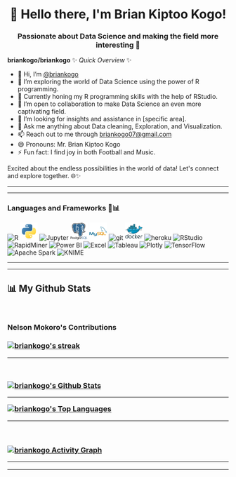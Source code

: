 <h1 align="center">👋 Hello there, I'm Brian Kiptoo Kogo!</h1>
<h3 align="center">Passionate about Data Science and making the field more interesting 🚀</h3>

**briankogo/briankogo** ✨ _Quick Overview_ ✨ 

- 👋 Hi, I’m [@briankogo](https://github.com/briankogo)
- 🔭 I’m exploring the world of Data Science using the power of R programming.
- 🌱 Currently honing my R programming skills with the help of RStudio.
- 👯 I’m open to collaboration to make Data Science an even more captivating field.
- 🤔 I’m looking for insights and assistance in [specific area].
- 💬 Ask me anything about Data cleaning, Exploration, and Visualization.
- 📫 Reach out to me through [briankogo07@gmail.com](mailto:briankogo07@gmail.com)
- 😄 Pronouns: Mr. Brian Kiptoo Kogo
- ⚡ Fun fact: I find joy in both Football and Music.

Excited about the endless possibilities in the world of data! Let's connect and explore together. 🌐✨


<hr>
<hr>

### Languages and Frameworks 🚀📊

<p align="left"> 
    <img src="https://cdn.jsdelivr.net/gh/devicons/devicon/icons/r/r-original.svg" alt="R" width="40" height="40"/> 
    <img src="https://raw.githubusercontent.com/devicons/devicon/master/icons/python/python-original.svg" alt="python" width="40" height="40"/> 
    <img src="https://cdn.jsdelivr.net/gh/devicons/devicon/icons/jupyter/jupyter-original.svg" alt="Jupyter" width="40" height="40"/>
    <img src="https://raw.githubusercontent.com/devicons/devicon/master/icons/postgresql/postgresql-original-wordmark.svg" alt="postgresql" width="40" height="40"/> 
    <img src="https://raw.githubusercontent.com/devicons/devicon/master/icons/mysql/mysql-original-wordmark.svg" alt="mysql" width="40" height="40"/> 
    <img src="https://www.vectorlogo.zone/logos/git-scm/git-scm-icon.svg" alt="git" width="40" height="40"/> 
    <img src="https://raw.githubusercontent.com/devicons/devicon/master/icons/docker/docker-original-wordmark.svg" alt="docker" width="40" height="40"/> 
    <img src="https://www.vectorlogo.zone/logos/heroku/heroku-icon.svg" alt="heroku" width="40" height="40"/> 
    <img src="https://w7.pngwing.com/pngs/931/328/png-transparent-rstudio-data-analysis-data-science-computer-software-others-blue-text-trademark-thumbnail.png" alt="RStudio" width="40" height="40"/> 
    <img src="https://avatars.githubusercontent.com/u/4490278?s=280&v=4" alt="RapidMiner" width="40" height="40"/> 
    <img src="https://www.vectorlogo.zone/logos/microsoft_powerbi/microsoft_powerbi-icon.svg" alt="Power BI" width="40" height="40"/> 
    <img src="https://upload.wikimedia.org/wikipedia/commons/thumb/7/73/Microsoft_Excel_2013-2019_logo.svg/2170px-Microsoft_Excel_2013-2019_logo.svg.png" alt="Excel" width="40" height="40"/> 
    <img src="https://w7.pngwing.com/pngs/138/659/png-transparent-tableau-software-hd-logo.png" alt="Tableau" width="40" height="40"/> 
    <img src="https://www.vectorlogo.zone/logos/plot_ly/plot_ly-icon.svg" alt="Plotly" width="40" height="40"/> 
    <img src="https://www.vectorlogo.zone/logos/tensorflow/tensorflow-icon.svg" alt="TensorFlow" width="40" height="40"/> 
    <img src="https://www.vectorlogo.zone/logos/apache_spark/apache_spark-icon.svg" alt="Apache Spark" width="40" height="40"/> 
    <img src="https://hub.knime.com/og-image-256.png" alt="KNIME" width="40" height="40"/> 
</p>




<hr>
<hr>



## 📊 My Github Stats

<br/>
<p align="center">
        <h3> Nelson Mokoro's Contributions <h3/>
    <a href="https://github.com/briankogo/github-readme-streak-stats"><img title="🔥 Get streak stats for your profile at git.io/streak-stats" alt="briankogo's streak" src="https://github-readme-streak-stats.herokuapp.com/?user=briankogo&theme=radical&hide_border=true&stroke=0000&background=060A0CD0"/>
    </a>

<br/>
            <hr>

  <br/>
  
  <a href="https://github.com/briankogo/github-readme-stats"><img alt="briankogo's Github Stats" src="https://github-readme-stats.vercel.app/api?username=briankogo&show_icons=true&count_private=true&theme=radical&hide_border=true&bg_color=0D1117" /></a> 
  <br/>
   <hr>         
 <a href="https://github.com/briankogo/github-readme-stats"><img alt="briankogo's Top Languages" src="https://github-readme-stats.vercel.app/api/top-langs/?username=briankogo&langs_count=8&count_private=true&theme=radical&hide_border=true&bg_color=0D1117" /></a>
   <br/>
<hr>

<br/>
<br/>
<a href="https://github.com/briankogo/github-readme-activity-graph"><img alt="briankogo Activity Graph" src="https://github-readme-activity-graph.vercel.app/graph?username=briankogo&bg_color=0D1117&color=5BCDEC&line=5BCDEC&point=FFFFFF&hide_border=true" /></a>



<hr>            
<hr>
